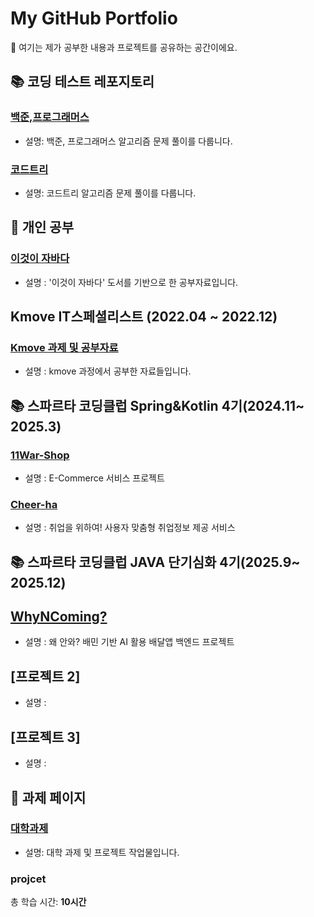 # My GitHub Portfolio

👋 여기는 제가 공부한 내용과 프로젝트를 공유하는 공간이에요.

## 📚 코딩 테스트 레포지토리
### [백준,프로그래머스](https://github.com/juyangjin/Coding-Test)
- 설명: 백준, 프로그래머스 알고리즘 문제 풀이를 다룹니다.

### [코드트리](https://github.com/juyangjin/Code-Tree)
- 설명: 코드트리 알고리즘 문제 풀이를 다룹니다.

## 🧠 개인 공부
### [이것이 자바다](https://github.com/juyangjin/JAVA-s-Study)
- 설명 : '이것이 자바다' 도서를 기반으로 한 공부자료입니다.

## Kmove IT스페셜리스트 (2022.04 ~ 2022.12)
### [Kmove 과제 및 공부자료](https://github.com/juyangjin/2022_Kmove)
- 설명 : kmove 과정에서 공부한 자료들입니다.

## 📚 스파르타 코딩클럽 Spring&Kotlin 4기(2024.11~ 2025.3)
### [11War-Shop](https://github.com/11war/11war-shop)
- 설명 : E-Commerce 서비스 프로젝트 

### [Cheer-ha](https://github.com/cheer-ha/cheer-ha)
- 설명 : 취업을 위하여! 사용자 맞춤형 취업정보 제공 서비스

## 📚 스파르타 코딩클럽 JAVA 단기심화 4기(2025.9~ 2025.12)
## [WhyNComing?](https://github.com/WhyWorking2/why-n-coming)
- 설명 : 왜 안와? 배민 기반 AI 활용 배달앱 백엔드 프로젝트 

## [프로젝트 2]
- 설명 : 

## [프로젝트 3]
- 설명 : 

## 📑 과제 페이지
### [대학과제](https://github.com/juyangjin/BU-2017-2022)
- 설명: 대학 과제 및 프로젝트 작업물입니다.


### projcet
총 학습 시간: **10시간**

